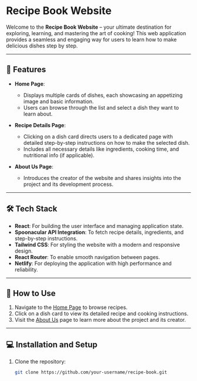 # Recipe Book Website

Welcome to the **Recipe Book Website** – your ultimate destination for exploring, learning, and mastering the art of cooking! This web application provides a seamless and engaging way for users to learn how to make delicious dishes step by step.

---

## 🌟 Features

- **Home Page**: 
  - Displays multiple cards of dishes, each showcasing an appetizing image and basic information.
  - Users can browse through the list and select a dish they want to learn about.

- **Recipe Details Page**: 
  - Clicking on a dish card directs users to a dedicated page with detailed step-by-step instructions on how to make the selected dish.
  - Includes all necessary details like ingredients, cooking time, and nutritional info (if applicable).

- **About Us Page**:
  - Introduces the creator of the website and shares insights into the project and its development process.

---

## 🛠️ Tech Stack

- **React**: For building the user interface and managing application state.
- **Spoonacular API Integration**: To fetch recipe details, ingredients, and step-by-step instructions.
- **Tailwind CSS**: For styling the website with a modern and responsive design.
- **React Router**: To enable smooth navigation between pages.
- **Netlify**: For deploying the application with high performance and reliability.

---

## 🚀 How to Use

1. Navigate to the [Home Page](https://cerulean-bubblegum-c5c59e.netlify.app) to browse recipes.
2. Click on a dish card to view its detailed recipe and cooking instructions.
3. Visit the [About Us](https://cerulean-bubblegum-c5c59e.netlify.app/about) page to learn more about the project and its creator.

---

## 💻 Installation and Setup

1. Clone the repository:
   ```bash
   git clone https://github.com/your-username/recipe-book.git
